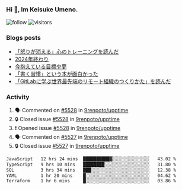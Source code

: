 ### Hi 👋, Im Keisuke Umeno.

<!--
**9renpoto/9renpoto** is a ✨ _special_ ✨ repository because its `README.md` (this file) appears on your GitHub profile.

Here are some ideas to get you started:

- 🔭 I’m currently working on ...
- 🌱 I’m currently learning ...
- 👯 I’m looking to collaborate on ...
- 🤔 I’m looking for help with ...
- 💬 Ask me about ...
- 📫 How to reach me: ...
- 😄 Pronouns: ...
- ⚡ Fun fact: ...
-->

![follow](https://img.shields.io/github/followers/9renpoto?label=Follow&style=social)
![visitors](https://komarev.com/ghpvc/?username=9renpoto&label=Profile%20views&color=0e75b6&style=flat)

### Blogs posts

<!-- BLOG-POST-LIST:START -->
- [「怒りが消える」心のトレーニングを読んだ](https://9renpoto.win/entry/2025/02/01/anger-management)
- [2024年終わり](https://9renpoto.win/entry/2024/12/31/2024-end)
- [今抱えている目標や夢](https://9renpoto.win/entry/2024/12/02/objective)
- [「書く習慣」という本が面白かった](https://9renpoto.win/entry/2024/11/11/leave_a_feeling_sad)
- [「GitLabに学ぶ世界最先端のリモート組織のつくりかた」を読んだ](https://9renpoto.win/entry/2024/09/10/remote_organization)
<!-- BLOG-POST-LIST:END -->

### Activity

<!--START_SECTION:activity-->
1. 🗣 Commented on [#5528](https://github.com/9renpoto/upptime/issues/5528#issuecomment-2675227211) in [9renpoto/upptime](https://github.com/9renpoto/upptime)
2. 🔒 Closed issue [#5528](https://github.com/9renpoto/upptime/issues/5528) in [9renpoto/upptime](https://github.com/9renpoto/upptime)
3. ❗ Opened issue [#5528](https://github.com/9renpoto/upptime/issues/5528) in [9renpoto/upptime](https://github.com/9renpoto/upptime)
4. 🗣 Commented on [#5527](https://github.com/9renpoto/upptime/issues/5527#issuecomment-2675185068) in [9renpoto/upptime](https://github.com/9renpoto/upptime)
5. 🔒 Closed issue [#5527](https://github.com/9renpoto/upptime/issues/5527) in [9renpoto/upptime](https://github.com/9renpoto/upptime)
<!--END_SECTION:activity-->

<!--START_SECTION:waka-->

```txt
JavaScript   12 hrs 24 mins  ██████████▓░░░░░░░░░░░░░░   43.02 %
TypeScript   9 hrs 10 mins   ████████░░░░░░░░░░░░░░░░░   31.80 %
SQL          3 hrs 34 mins   ███░░░░░░░░░░░░░░░░░░░░░░   12.38 %
YAML         1 hr 20 mins    █░░░░░░░░░░░░░░░░░░░░░░░░   04.62 %
Terraform    1 hr 6 mins     █░░░░░░░░░░░░░░░░░░░░░░░░   03.86 %
```

<!--END_SECTION:waka-->

